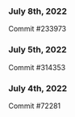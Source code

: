 ### July 8th, 2022

Commit #233973

### July 5th, 2022

Commit #314353


### July 4th, 2022

Commit #72281
